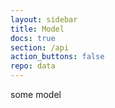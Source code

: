 ```yaml
---
layout: sidebar
title: Model
docs: true
section: /api
action_buttons: false
repo: data
---
```


some model
